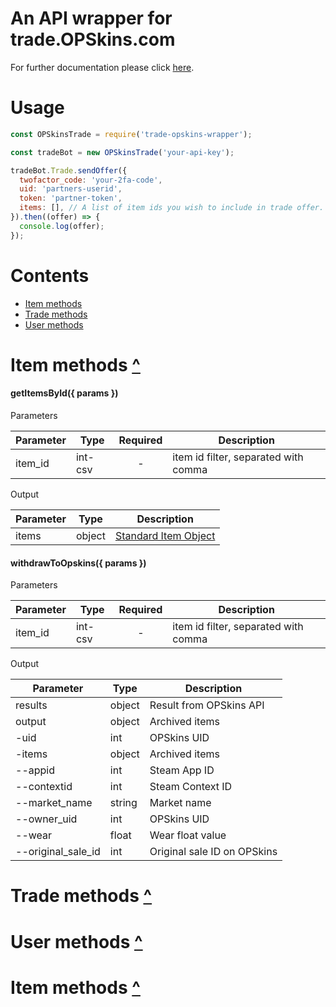 # An API wrapper for trade.OPSkins.com

For further documentation please click [here](https://github.com/OPSkins/trade-opskins-api).

# Usage

```js
const OPSkinsTrade = require('trade-opskins-wrapper');

const tradeBot = new OPSkinsTrade('your-api-key');

tradeBot.Trade.sendOffer({
  twofactor_code: 'your-2fa-code',
  uid: 'partners-userid',
  token: 'partner-token',
  items: [], // A list of item ids you wish to include in trade offer. There should be both yours and your partners items. 
}).then((offer) => {
  console.log(offer);
});
```

# Contents
- [Item methods](#item-methods-)
- [Trade methods](#trade-methods-)
- [User methods](#user-methods-)
# Item methods [^](#contents)
#### getItemsById({ params })

Parameters

Parameter | Type | Required   | Description
--------- | -----| :--------: | -----------
item_id| int-csv | - | item id filter, separated with comma

Output

Parameter | Type | Description
--------- | ---- | -----------
items | object | [Standard Item Object](/IItem.md#standard-item-object)

#### withdrawToOpskins({ params })

Parameters

Parameter | Type | Required   | Description
--------- | -----| :--------: | -----------
item_id| int-csv | - | item id filter, separated with comma

Output

Parameter | Type | Description
--------- | ---- | -----------
results | object | Result from OPSkins API
output | object | Archived items
-uid | int | OPSkins UID
-items | object | Archived items
--appid | int | Steam App ID
--contextid | int | Steam Context ID
--market_name | string | Market name
--owner_uid | int | OPSkins UID
--wear | float | Wear float value
--original_sale_id | int | Original sale ID on OPSkins

# Trade methods [^](#contents)
# User methods [^](#contents)
# Item methods [^](#contents)
